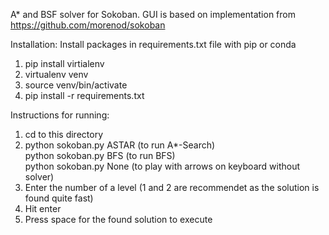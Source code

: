 A* and BSF solver for Sokoban.
GUI is based on implementation from https://github.com/morenod/sokoban

Installation:
Install packages in requirements.txt file with pip or conda
1. pip install virtialenv
2. virtualenv venv
3. source venv/bin/activate
4. pip install -r requirements.txt

Instructions for running:

1.  cd to this directory
2.  python sokoban.py ASTAR (to run A*-Search)  
    python sokoban.py BFS (to run BFS)  
    python sokoban.py None (to play with arrows on keyboard without solver)
3.  Enter the number of a level (1 and 2 are recommendet as the solution is found quite fast)
4.  Hit enter
5.  Press space for the found solution to execute
